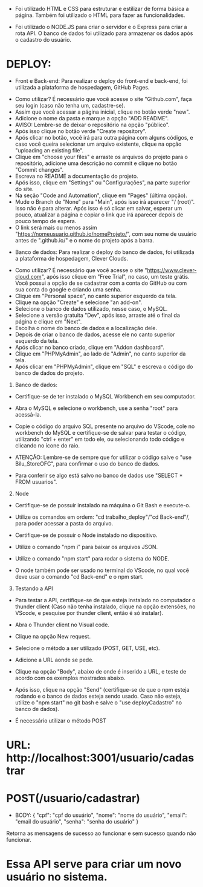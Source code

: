 - Foi utilizado HTML e CSS para estruturar e estilizar de forma básica a página. Também foi utilizado o HTML para fazer as funcionalidades.

- Foi utilizado o NODE.JS para criar o servidor e o Express para criar a rota API. O banco de dados foi utilizado para armazenar os dados após o cadastro do usuário.



# DEPLOY:
* Front e Back-end:
Para realizar o deploy do front-end e back-end, foi utilizada a plataforma de hospedagem, GitHub Pages.
- Como utilizar?
É necessário que você acesse o site "Github.com", faça seu login (caso não tenha um, cadastre-se).
- Assim que você acessar a página inicial, clique no botão verde "new".
- Adicione o nome da pasta e marque a opção "ADD README".
- AVISO: Lembre-se de deixar o repositório na opção "público".
- Após isso clique no botão verde "Create repository".
- Após clicar no botão, você irá para outra página com alguns códigos, e caso você queira selecionar um arquivo existente, clique na opção "uploading an existing file".
- Clique em "choose your files" e arraste os arquivos do projeto para o repositório, adicione uma descrição no commit e clique no botão "Commit changes".
- Escreva no README a documentação do projeto.
- Após isso, clique em "Settings" ou "Configurações", na parte superior do site.
- Na seção "Code and Automation", clique em "Pages" (última opção).
- Mude o Branch de "None" para "Main", após isso irá aparecer "/ (root)". Isso não é para alterar. Após isso é só clicar em salvar, esperar um pouco, atualizar a página e copiar o link que irá aparecer depois de pouco tempo de espera.
- O link será mais ou menos assim "https://nomeusuario.github.io/nomeProjeto/", com seu nome de usuário antes de ".github.io/" e o nome do projeto após a barra.


* Banco de dados:
Para realizar o deploy do banco de dados, foi utilizada a plataforma de hospedagem, Clever Clouds.
- Como utilizar?
É necessário que você acesse o site "https://www.clever-cloud.com", após isso clique em "Free Trial", no caso, um teste grátis. Você possui a opção de se cadastrar com a conta do GitHub ou com sua conta do google e criando uma senha.
- Clique em "Personal space", no canto superior esquerdo da tela.
- Clique na opção "Create" e selecione "an add-on".
- Selecione o banco de dados utilizado, nesse caso, o MySQL.
- Selecione a versão gratuita "Dev", após isso, arraste até o final da página e clique em "Next".
- Escolha o nome do banco de dados e a localização dele.
- Depois de criar o banco de dados, acesse ele no canto superior esquerdo da tela.
- Após clicar no banco criado, clique em "Addon dashboard".
- Clique em "PHPMyAdmin", ao lado de "Admin", no canto superior da tela.
- Após clicar em "PHPMyAdmin", clique em "SQL" e escreva o código do banco de dados do projeto.

1. Banco de dados:

- Certifique-se de ter instalado o MySQL Workbench em seu computador.

- Abra o MySQL e selecione o workbench, use a senha "root" para acessá-la.

- Copie o código do arquivo SQL presente no arquivo do VScode, cole no workbench do MySQL e certifique-se de salvar para testar o código, utilizando "ctrl + enter" em todo ele, ou selecionando todo código e clicando no ícone do raio.

- ATENÇÃO: Lembre-se de sempre que for utilizar o código salve o "use Bilu_StoreOFC", para confirmar o uso do banco de dados.

- Para conferir se algo está salvo no banco de dados use "SELECT * FROM usuarios".


2. Node

- Certifique-se de possuir instalado na máquina o Git Bash e execute-o.

- Utilize os comandos em ordem: "cd trabalho_deploy"/"cd Back-end"/, para poder acessar a pasta do arquivo.

- Certifique-se de possuir o Node instalado no dispositivo.

- Utilize o comando "npm i" para baixar os arquivos JSON.

- Utilize o comando "npm start" para rodar o sistema do NODE.

- O node também pode ser usado no terminal do VScode, no qual você deve usar o comando "cd Back-end" e o npm start.


3. Testando a API

- Para testar a API, certifique-se de que esteja instalado no computador o thunder client (Caso não tenha instalado, clique na opção extensões, no VScode, e pesquise por thunder client, então é só instalar).

- Abra o Thunder client no Visual code.

- Clique na opção New request.

- Selecione o método a ser utilizado (POST, GET, USE, etc).

- Adicione a URL aonde se pede.

- Clique na opção "Body", abaixo de onde é inserido a URL, e teste de acordo com os exemplos mostrados abaixo.

- Após isso, clique na opção "Send" (certifique-se de que o npm esteja rodando e o banco de dados esteja sendo usado. Caso não esteja, utilize o "npm start" no git bash e salve o "use deployCadastro" no banco de dados).



<!-- Cadastrar o usuário! -->

- É necessário utilizar o método POST

# URL: http://localhost:3001/usuario/cadastrar

# POST(/usuario/cadastrar)

- BODY:
{
    "cpf": "cpf do usuário",
    "nome": "nome do usuário",
    "email": "email do usuário",
    "senha": "senha do usuário"
}

Retorna as mensagens de sucesso ao funcionar e sem sucesso quando não funcionar.

# Essa API serve para criar um novo usuário no sistema.
